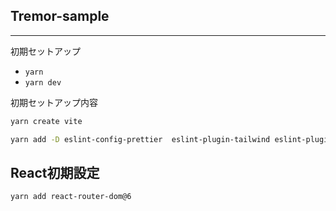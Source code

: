 ## Tremor-sample
---
初期セットアップ
- `yarn`
- `yarn dev`

初期セットアップ内容

```bash
yarn create vite

yarn add -D eslint-config-prettier  eslint-plugin-tailwind eslint-plugin-unused-imports

```

## React初期設定
```
yarn add react-router-dom@6


```